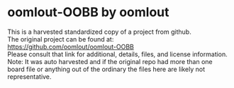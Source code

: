 
# oomlout-OOBB by oomlout  
This is a harvested standardized copy of a project from github.  
The original project can be found at:  
https://github.com/oomlout/oomlout-OOBB  
Please consult that link for additional, details, files, and license information.  
Note: It was auto harvested and if the original repo had more than one board file or anything out of the ordinary the files here are likely not representative.  
    